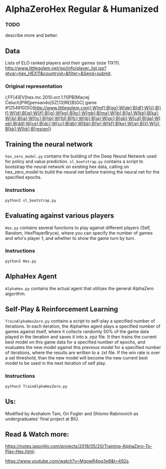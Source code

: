 # AlphaZeroHex Regular & Humanized 

### TODO
describe more and better.

## Data
Lists of ELO ranked players and their games (size 11X11).
http://www.littlegolem.net/jsp/info/player_list.jsp?gtvar=hex_HEX11&countryid=&filter=&Send=submit.

### Original representation
(;FF[4]EV[hex.mc.2010.oct.1.11]PB[Maciej Celuch]PW[pensando]SZ[13]RE[B]GC[ game #1254910]SO[http://www.littlegolem.com];W[mf];B[gg];W[de];B[df];W[ji];B[if];W[ld];B[jg];W[jf];B[ig];W[kg];B[kc];W[mb];B[ma];W[lb];B[la];W[kb];B[ka];W[jb];B[ja];W[hc];B[hb];W[fd];B[fc];W[ib];B[ia];W[gc];B[gb];W[cd];B[da];W[eb];B[dd];W[ce];B[dc];W[cc];B[db];W[bb];B[le];W[kf];B[ke];W[je];B[il];W[jj];B[kk];W[hk];B[resign])


## Training the neural network
`hex_zero_model.py` contains the building of the Deep Neural Network used for policy and value prediction.
`sl_bootstrap.py` contains a script to bootstrap the neural network on existing hex data, calling on hex_zero_model to build the neural net before training the neural net for the specified epochs.

### Instructions
`python3 sl_bootstrap.py`

## Evaluating against various players
`Hex.py` contains several functions to play against different players (Self, Random, HexPlayerBryce), where you can specify the number of games and who's player 1, and whether to show the game turn by turn. 

### Instructions
`python3 Hex.py`

## AlphaHex Agent
`AlphaHex.py` contains the actual agent that utilizes the general AlphaZero algorithm. 

## Self-Play & Reinforcement Learning
`TrainAlphaHexZero.py` contains a script to self-play a specified number of iterations. In each iteration, the AlphaHex agent plays a specified number of games against itself, where it collects randomly 50% of the game data played in the iteration and saves it into a .npz file. It then trains the current best model on this game data for a specified number of epochs, and evaluates the new model against this previous model for a specified number of iterations, where the results are written to a .txt file. If the win rate is over a set threshold, than the new model will become the new current best model to be used in the next iteration of self play.  

### Instructions
`python3 TrainAlphaHexZero.py`

## Us:
Modified by Avshalom Tam, Ori Fogler and Shlomo Rabinovich as undergraduates' final project at BIU.

## Read & Watch more:
https://notes.jasonljin.com/projects/2018/05/20/Training-AlphaZero-To-Play-Hex.html:.

https://www.youtube.com/watch?v=MgowR4pq3e8&t=492s.


